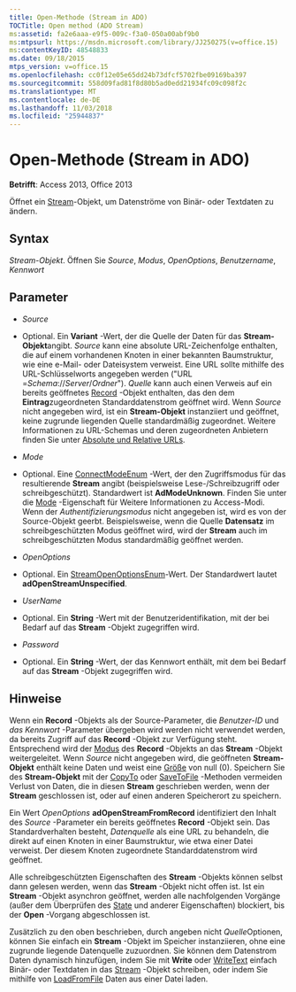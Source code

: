 ```yaml
---
title: Open-Methode (Stream in ADO)
TOCTitle: Open method (ADO Stream)
ms:assetid: fa2e6aaa-e9f5-009c-f3a0-050a00abf9b0
ms:mtpsurl: https://msdn.microsoft.com/library/JJ250275(v=office.15)
ms:contentKeyID: 48548833
ms.date: 09/18/2015
mtps_version: v=office.15
ms.openlocfilehash: cc0f12e05e65dd24b73dfcf5702fbe09169ba397
ms.sourcegitcommit: 558d09fad81f8d80b5ad0edd21934fc09c098f2c
ms.translationtype: MT
ms.contentlocale: de-DE
ms.lasthandoff: 11/03/2018
ms.locfileid: "25944837"
---
```

# <a name="open-method-ado-stream"></a>Open-Methode (Stream in ADO)


**Betrifft**: Access 2013, Office 2013


Öffnet ein [Stream](stream-object-ado.md)-Objekt, um Datenströme von Binär- oder Textdaten zu ändern.

## <a name="syntax"></a>Syntax

*Stream-Objekt*. Öffnen Sie *Source*, *Modus*, *OpenOptions*, *Benutzername*, *Kennwort*

## <a name="parameters"></a>Parameter

  - *Source*

  - Optional. Ein **Variant** -Wert, der die Quelle der Daten für das **Stream-Objekt**angibt. *Source* kann eine absolute URL-Zeichenfolge enthalten, die auf einem vorhandenen Knoten in einer bekannten Baumstruktur, wie eine e-Mail- oder Dateisystem verweist. Eine URL sollte mithilfe des URL-Schlüsselworts angegeben werden ("URL =*Schema*://*Server*/*Ordner*"). *Quelle* kann auch einen Verweis auf ein bereits geöffnetes [Record](record-object-ado.md) -Objekt enthalten, das den dem **Eintrag**zugeordneten Standarddatenstrom geöffnet wird. Wenn *Source* nicht angegeben wird, ist ein **Stream-Objekt** instanziiert und geöffnet, keine zugrunde liegenden Quelle standardmäßig zugeordnet. Weitere Informationen zu URL-Schemas und deren zugeordneten Anbietern finden Sie unter [Absolute und Relative URLs](absolute-and-relative-urls.md).

  - *Mode*

  - Optional. Eine [ConnectModeEnum](connectmodeenum.md) -Wert, der den Zugriffsmodus für das resultierende **Stream** angibt (beispielsweise Lese-/Schreibzugriff oder schreibgeschützt). Standardwert ist **AdModeUnknown**. Finden Sie unter die [Mode](mode-property-ado.md) -Eigenschaft für Weitere Informationen zu Access-Modi. Wenn der *Authentifizierungsmodus* nicht angegeben ist, wird es von der Source-Objekt geerbt. Beispielsweise, wenn die Quelle **Datensatz** im schreibgeschützten Modus geöffnet wird, wird der **Stream** auch im schreibgeschützten Modus standardmäßig geöffnet werden.

  - *OpenOptions*

  - Optional. Ein [StreamOpenOptionsEnum](streamopenoptionsenum.md)-Wert. Der Standardwert lautet **adOpenStreamUnspecified**.

  - *UserName*

  - Optional. Ein **String** -Wert mit der Benutzeridentifikation, mit der bei Bedarf auf das **Stream** -Objekt zugegriffen wird.

  - *Password*

  - Optional. Ein **String** -Wert, der das Kennwort enthält, mit dem bei Bedarf auf das **Stream** -Objekt zugegriffen wird.

## <a name="remarks"></a>Hinweise

Wenn ein **Record** -Objekts als der Source-Parameter, die *Benutzer-ID* und *das Kennwort* -Parameter übergeben wird werden nicht verwendet werden, da bereits Zugriff auf das **Record** -Objekt zur Verfügung steht. Entsprechend wird der [Modus](mode-property-ado.md) des **Record** -Objekts an das **Stream** -Objekt weitergeleitet. Wenn *Source* nicht angegeben wird, die geöffneten **Stream-Objekt** enthält keine Daten und weist eine [Größe](https://msdn.microsoft.com/library/jj250128\(v=office.15\)) von null (0). Speichern Sie des **Stream-Objekt** mit der [CopyTo](copyto-method-ado.md) oder [SaveToFile](savetofile-method-ado.md) -Methoden vermeiden Verlust von Daten, die in diesen **Stream** geschrieben werden, wenn der **Stream** geschlossen ist, oder auf einen anderen Speicherort zu speichern.

Ein Wert *OpenOptions* **adOpenStreamFromRecord** identifiziert den Inhalt des *Source* -Parameter ein bereits geöffnetes **Record** -Objekt sein. Das Standardverhalten besteht, *Datenquelle* als eine URL zu behandeln, die direkt auf einen Knoten in einer Baumstruktur, wie etwa einer Datei verweist. Der diesem Knoten zugeordnete Standarddatenstrom wird geöffnet.

Alle schreibgeschützten Eigenschaften des **Stream** -Objekts können selbst dann gelesen werden, wenn das **Stream** -Objekt nicht offen ist. Ist ein **Stream** -Objekt asynchron geöffnet, werden alle nachfolgenden Vorgänge (außer dem Überprüfen des [State](state-property-ado.md) und anderer Eigenschaften) blockiert, bis der **Open** -Vorgang abgeschlossen ist.

Zusätzlich zu den oben beschrieben, durch angeben nicht *Quelle*Optionen, können Sie einfach ein **Stream** -Objekt im Speicher instanziieren, ohne eine zugrunde liegende Datenquelle zuzuordnen. Sie können dem Datenstrom Daten dynamisch hinzufügen, indem Sie mit **Write** oder [WriteText](write-method-ado.md) einfach Binär- oder Textdaten in das [Stream](writetext-method-ado.md) -Objekt schreiben, oder indem Sie mithilfe von [LoadFromFile](loadfromfile-method-ado.md) Daten aus einer Datei laden.

